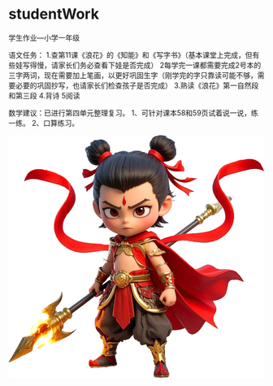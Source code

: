 # studentWork
学生作业—小学一年级

语文任务：
1.查第11课《浪花》的《知能》和《写字书》（基本课堂上完成，但有些娃写得慢，请家长们务必查看下娃是否完成）
2每学完一课都需要完成2号本的三字两词，现在需要加上笔画，以更好巩固生字（刚学完的字只靠读可能不够，需要必要的巩固抄写，也请家长们检查孩子是否完成）
3.熟读《浪花》第一自然段和第三段
4.背诗
5阅读

数学建议：已进行第四单元整理复习。
1、可针对课本58和59页试着说一说，练一练。
2、口算练习。

![本地图片](./images/20250513.png)
